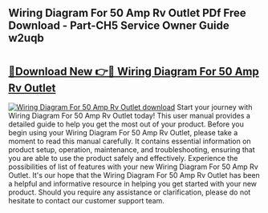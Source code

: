 ## Wiring Diagram For 50 Amp Rv Outlet PDf Free Download - Part-CH5 Service Owner Guide w2uqb

# <h2><a href="http://dfkv8w.blite.top/?on=Wiring+Diagram+For+50+Amp+Rv+Outlet">🔗Download New 👉🔴 Wiring Diagram For 50 Amp Rv Outlet</a></h2>

[![Wiring Diagram For 50 Amp Rv Outlet download](https://i.imgur.com/lujVjoI.png)](http://dfkv8w.blite.top/?on=Wiring+Diagram+For+50+Amp+Rv+Outlet)
Start your journey with Wiring Diagram For 50 Amp Rv Outlet today! This user manual provides a detailed guide to help you get the most out of your product. Before you begin using your Wiring Diagram For 50 Amp Rv Outlet, please take a moment to read this manual carefully. It contains essential information on product setup, operation, maintenance, and troubleshooting, ensuring that you are able to use the product safely and effectively. Experience the possibilities of list of features with your new Wiring Diagram For 50 Amp Rv Outlet. It's our hope that the Wiring Diagram For 50 Amp Rv Outlet has been a helpful and informative resource in helping you get started with your new product. Should you require any assistance or clarification, please do not hesitate to contact our customer support team.
